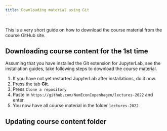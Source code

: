 ```yaml
---
title: Downloading material using Git
---
```


<br /> This is a very short guide on how to download the course material from the course GitHub site. 

## Downloading course content for the 1st time
Assuming that you have installed the Git extension for JupyterLab, see the installation guides, take following steps to download the course material.

1. If you have not yet restarted JupyterLab after installations, do it now.
2. Press the tab **Git**.
3. Press `Clone a repository`
4. Paste in `https://github.com/NumEconCopenhagen/lectures-2022` and enter.
5. You now have all course material in the folder `lectures-2022`

## Updating course content folder

